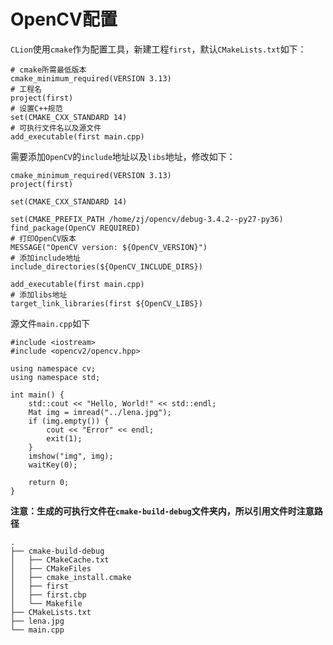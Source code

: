 
# OpenCV配置

`CLion`使用`cmake`作为配置工具，新建工程`first`，默认`CMakeLists.txt`如下：

    # cmake所需最低版本
    cmake_minimum_required(VERSION 3.13)
    # 工程名
    project(first)
    # 设置C++规范
    set(CMAKE_CXX_STANDARD 14)
    # 可执行文件名以及源文件
    add_executable(first main.cpp)

需要添加`OpenCV`的`include`地址以及`libs`地址，修改如下：

    cmake_minimum_required(VERSION 3.13)
    project(first)

    set(CMAKE_CXX_STANDARD 14)

    set(CMAKE_PREFIX_PATH /home/zj/opencv/debug-3.4.2--py27-py36)
    find_package(OpenCV REQUIRED)
    # 打印OpenCV版本
    MESSAGE("OpenCV version: ${OpenCV_VERSION}")
    # 添加include地址
    include_directories(${OpenCV_INCLUDE_DIRS})

    add_executable(first main.cpp)
    # 添加libs地址
    target_link_libraries(first ${OpenCV_LIBS})

源文件`main.cpp`如下

    #include <iostream>
    #include <opencv2/opencv.hpp>

    using namespace cv;
    using namespace std;

    int main() {
        std::cout << "Hello, World!" << std::endl;
        Mat img = imread("../lena.jpg");
        if (img.empty()) {
            cout << "Error" << endl;
            exit(1);
        }
        imshow("img", img);
        waitKey(0);

        return 0;
    }

**注意：生成的可执行文件在`cmake-build-debug`文件夹内，所以引用文件时注意路径**

    .
    ├── cmake-build-debug
    │   ├── CMakeCache.txt
    │   ├── CMakeFiles
    │   ├── cmake_install.cmake
    │   ├── first
    │   ├── first.cbp
    │   └── Makefile
    ├── CMakeLists.txt
    ├── lena.jpg
    └── main.cpp